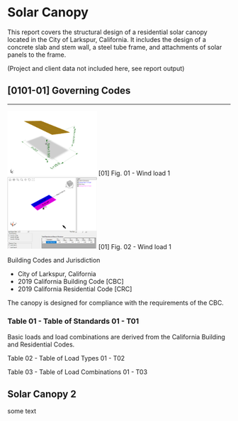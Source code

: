 
#  Solar Canopy

This report covers the structural design of a residential solar canopy
located in the City of Larkspur, California. It includes the design of a
concrete slab and stem wall, a steel tube frame, and attachments of solar
panels to the frame.

 (Project and client data not included here, see report output)

## [0101-01]   Governing Codes
------

<img src="data/fig1.png" width="40%" alt="figure"> 
[01] Fig. 01 - Wind load 1


<img src="data/fig2.png" width="40%" alt="figure"> 
[01] Fig. 02 - Wind load 1



Building Codes and Jurisdiction
- City of Larkspur, California
- 2019 California Building Code [CBC]
- 2019 California Residential Code [CRC]

The canopy is designed for compliance with the requirements of the CBC.

### Table 01 - Table of Standards                                           01 - T01

Basic loads and load combinations are derived from the California Building      
and Residential Codes.

Table 02 - Table of Load Types                                          01 - T02

Table 03 - Table of Load Combinations                                   01 - T03

##  Solar Canopy 2

some text
